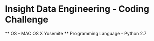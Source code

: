 Insight Data Engineering - Coding Challenge
===========================================================

** OS - MAC OS X Yosemite
** Programming Language - Python 2.7

